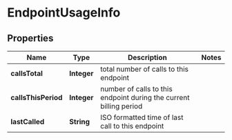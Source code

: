 

# EndpointUsageInfo


## Properties

| Name | Type | Description | Notes |
|------------ | ------------- | ------------- | -------------|
|**callsTotal** | **Integer** | total number of calls to this endpoint |  |
|**callsThisPeriod** | **Integer** | number of calls to this endpoint during the current billing period |  |
|**lastCalled** | **String** | ISO formatted time of last call to this endpoint |  |




